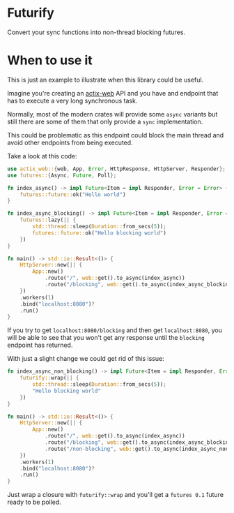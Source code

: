 # Futurify

Convert your sync functions into non-thread blocking futures.

# When to use it

This is just an example to illustrate when this library could be useful.

Imagine you're creating an [actix-web](https://github.com/actix/actix-web) API and you have and endpoint that has to execute a very long synchronous task.

Normally, most of the modern crates will provide some `async` variants but still there are some of them that only provide a `sync` implementation. 

This could be problematic as this endpoint could block the main thread and avoid other endpoints from being executed.

Take a look at this code:

```rust
use actix_web::{web, App, Error, HttpResponse, HttpServer, Responder};
use futures::{Async, Future, Poll};

fn index_async() -> impl Future<Item = impl Responder, Error = Error> {
    futures::future::ok("Hello world")
}

fn index_async_blocking() -> impl Future<Item = impl Responder, Error = Error> {
    futures::lazy(|| {
        std::thread::sleep(Duration::from_secs(5));
        futures::future::ok("Hello blocking world")
    })
}

fn main() -> std::io::Result<()> {
    HttpServer::new(|| {
        App::new()
            .route("/", web::get().to_async(index_async))
            .route("/blocking", web::get().to_async(index_async_blocking))
    })
    .workers(1)
    .bind("localhost:8080")?
    .run()
}
```

If you try to get `localhost:8080/blocking` and then get `localhost:8080`, you will be able to see that you won't get any response until the `blocking` endpoint has returned.

With just a slight change we could get rid of this issue:

```rust
fn index_async_non_blocking() -> impl Future<Item = impl Responder, Error = Error> {
    futurify::wrap(|| {
        std::thread::sleep(Duration::from_secs(5));
        "Hello blocking world"
    })
}

fn main() -> std::io::Result<()> {
    HttpServer::new(|| {
        App::new()
            .route("/", web::get().to_async(index_async))
            .route("/blocking", web::get().to_async(index_async_blocking))
            .route("/non-blocking", web::get().to_async(index_async_non_blocking))
    })
    .workers(1)
    .bind("localhost:8080")?
    .run()
}
````

Just wrap a closure with `futurify::wrap` and you'll get a `futures 0.1` future ready to be polled.

